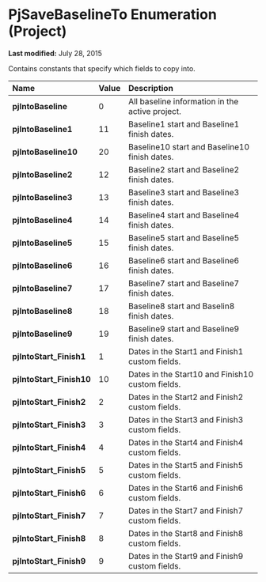 
# PjSaveBaselineTo Enumeration (Project)

 **Last modified:** July 28, 2015

Contains constants that specify which fields to copy into.


|**Name**|**Value**|**Description**|
|:-----|:-----|:-----|
| **pjIntoBaseline**|0|All baseline information in the active project.|
| **pjIntoBaseline1**|11|Baseline1 start and Baseline1 finish dates.|
| **pjIntoBaseline10**|20|Baseline10 start and Baseline10 finish dates.|
| **pjIntoBaseline2**|12|Baseline2 start and Baseline2 finish dates.|
| **pjIntoBaseline3**|13|Baseline3 start and Baseline3 finish dates.|
| **pjIntoBaseline4**|14|Baseline4 start and Baseline4 finish dates.|
| **pjIntoBaseline5**|15|Baseline5 start and Baseline5 finish dates.|
| **pjIntoBaseline6**|16|Baseline6 start and Baseline6 finish dates.|
| **pjIntoBaseline7**|17|Baseline7 start and Baseline7 finish dates.|
| **pjIntoBaseline8**|18|Baseline8 start and Baselin8 finish dates.|
| **pjIntoBaseline9**|19|Baseline9 start and Baseline9 finish dates.|
| **pjIntoStart_Finish1**|1|Dates in the Start1 and Finish1 custom fields.|
| **pjIntoStart_Finish10**|10|Dates in the Start10 and Finish10 custom fields.|
| **pjIntoStart_Finish2**|2|Dates in the Start2 and Finish2 custom fields.|
| **pjIntoStart_Finish3**|3|Dates in the Start3 and Finish3 custom fields.|
| **pjIntoStart_Finish4**|4|Dates in the Start4 and Finish4 custom fields.|
| **pjIntoStart_Finish5**|5|Dates in the Start5 and Finish5 custom fields.|
| **pjIntoStart_Finish6**|6|Dates in the Start6 and Finish6 custom fields.|
| **pjIntoStart_Finish7**|7|Dates in the Start7 and Finish7 custom fields.|
| **pjIntoStart_Finish8**|8|Dates in the Start8 and Finish8 custom fields.|
| **pjIntoStart_Finish9**|9|Dates in the Start9 and Finish9 custom fields.|
